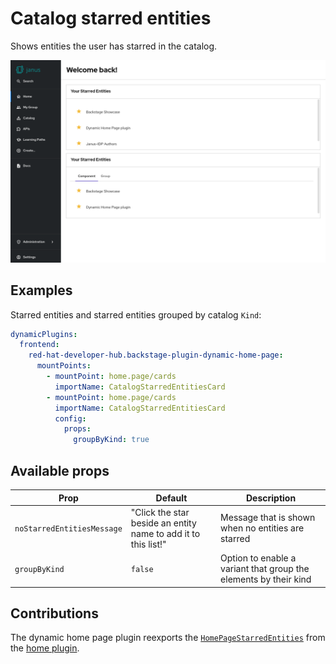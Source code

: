 # Catalog starred entities

Shows entities the user has starred in the catalog.

![Home page with catalog starred entities card](catalog-starred.png)

## Examples

Starred entities and starred entities grouped by catalog `Kind`:

```yaml
dynamicPlugins:
  frontend:
    red-hat-developer-hub.backstage-plugin-dynamic-home-page:
      mountPoints:
        - mountPoint: home.page/cards
          importName: CatalogStarredEntitiesCard
        - mountPoint: home.page/cards
          importName: CatalogStarredEntitiesCard
          config:
            props:
              groupByKind: true
```

## Available props

| Prop                       | Default                                                        | Description                                                      |
| -------------------------- | -------------------------------------------------------------- | ---------------------------------------------------------------- |
| `noStarredEntitiesMessage` | "Click the star beside an entity name to add it to this list!" | Message that is shown when no entities are starred               |
| `groupByKind`              | `false`                                                        | Option to enable a variant that group the elements by their kind |

## Contributions

The dynamic home page plugin reexports the [`HomePageStarredEntities`](https://github.com/backstage/backstage/tree/master/plugins/home/src/homePageComponents/StarredEntities) from the [home plugin](https://github.com/backstage/backstage/tree/master/plugins/home).
